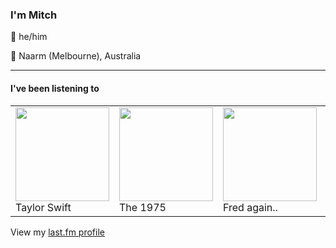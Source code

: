 <article><h3>I&#x27;m Mitch</h3><section><p>👨 he/him</p><p>📍 Naarm (Melbourne), Australia</p></section><hr/><section><h4>I&#x27;ve been listening to</h4><table><tbody><td><img src="https://lastfm.freetls.fastly.net/i/u/174s/d3f083370c371a3ba1cddafaf193c27d.png" height="150px" alt="" role="presentation"/><br/>Taylor Swift</td><td><img src="https://lastfm.freetls.fastly.net/i/u/174s/2666bdc9b7264b799f8a882e471cd62e.png" height="150px" alt="" role="presentation"/><br/>The 1975</td><td><img src="https://lastfm.freetls.fastly.net/i/u/174s/a513692d1b03f6fe41dceecf0d725cf3.png" height="150px" alt="" role="presentation"/><br/>Fred again..</td><td><img src="https://lastfm.freetls.fastly.net/i/u/174s/e82d2e01deb2724df4cfadb94a885f4b.png" height="150px" alt="" role="presentation"/><br/>MJ Lenderman</td><td><img src="https://lastfm.freetls.fastly.net/i/u/174s/31af483995fa0388205995fc95f76318.png" height="150px" alt="" role="presentation"/><br/>Sabrina Carpenter</td></tbody></table><span>View my <a href="https://www.last.fm/user/my-slab">last.fm profile</a></span></section></article>